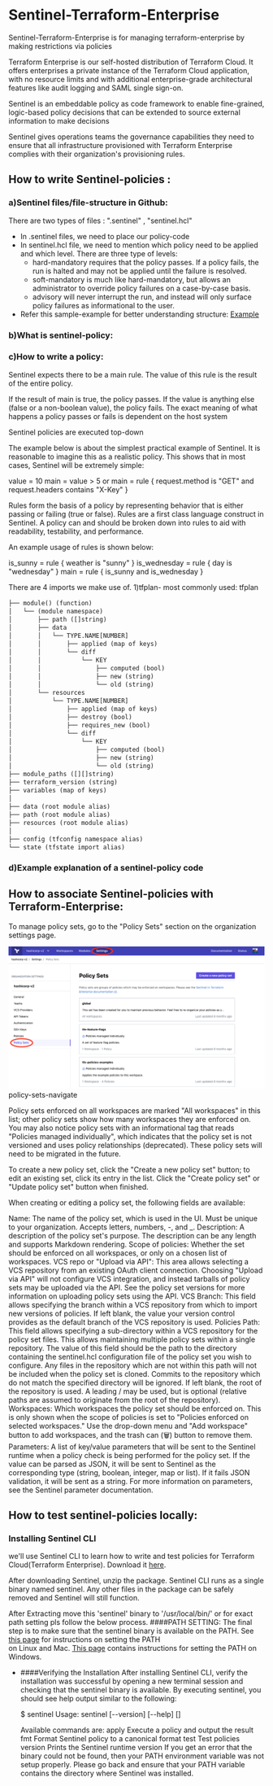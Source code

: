 # Sentinel-Terraform-Enterprise
Sentinel-Terraform-Enterprise is for managing terraform-enterprise by making restrictions via policies

Terraform Enterprise is our self-hosted distribution of Terraform Cloud. It offers enterprises a private instance of the Terraform Cloud application, with no resource limits and with additional enterprise-grade architectural features like audit logging and SAML single sign-on.

Sentinel is an embeddable policy as code framework to enable fine-grained, logic-based policy decisions that can be extended to source external information to make decisions

Sentinel gives operations teams the governance capabilities they need to ensure that all infrastructure provisioned with Terraform Enterprise complies with their organization's provisioning rules. 

## How to write Sentinel-policies :
  ### a)Sentinel files/file-structure in Github:
  There are two types of files : ".sentinel" , "sentinel.hcl"
  - In <name>.sentinel files, we need to place our policy-code
  - In sentinel.hcl file, we need to mention which policy need to be applied and which level.
    There are three type of levels: 
    - hard-mandatory requires that the policy passes. If a policy fails, the run is halted and may not be applied until the failure is resolved.
    - soft-mandatory is much like hard-mandatory, but allows an administrator to override policy failures on a case-by-case basis.
    - advisory will never interrupt the run, and instead will only surface policy failures as informational to the user.
  - Refer this sample-example for better understanding structure: [Example](https://github.com/Nokku-Organization/Sentinel-Terraform-Enterprise/tree/master/Example)
  
  
  ### b)What is sentinel-policy:
  
  ### c)How to write a policy:
  
  Sentinel expects there to be a main rule. The value of this rule is the result of the entire policy.

If the result of main is true, the policy passes. If the value is anything else (false or a non-boolean value), the policy fails. The exact meaning of what happens a policy passes or fails is dependent on the host system


Sentinel policies are executed top-down

The example below is about the simplest practical example of Sentinel. It is reasonable to imagine this as a realistic policy. This shows that in most cases, Sentinel will be extremely simple:

value = 10
main = value > 5
or
main = rule { request.method is "GET" and request.headers contains "X-Key" }


Rules form the basis of a policy by representing behavior that is either passing or failing (true or false). Rules are a first class language construct in Sentinel. A policy can and should be broken down into rules to aid with readability, testability, and performance.

An example usage of rules is shown below:

is_sunny     = rule { weather is "sunny" }
is_wednesday = rule { day is "wednesday" }
main = rule { is_sunny and is_wednesday }


  
  There are 4 imports we make use of.
  1)tfplan- most commonly used:
  tfplan

    
    ├── module() (function)
    │   └── (module namespace)
    │       ├── path ([]string)
    │       ├── data
    │       │   └── TYPE.NAME[NUMBER]
    │       │       ├── applied (map of keys)
    │       │       └── diff
    │       │           └── KEY
    │       │               ├── computed (bool)
    │       │               ├── new (string)
    │       │               └── old (string)
    │       └── resources
    │           └── TYPE.NAME[NUMBER]
    │               ├── applied (map of keys)
    │               ├── destroy (bool)
    │               ├── requires_new (bool)
    │               └── diff
    │                   └── KEY
    │                       ├── computed (bool)
    │                       ├── new (string)
    │                       └── old (string)
    ├── module_paths ([][]string)
    ├── terraform_version (string)
    ├── variables (map of keys)
    │
    ├── data (root module alias)
    ├── path (root module alias)
    ├── resources (root module alias)
    │
    ├── config (tfconfig namespace alias)
    └── state (tfstate import alias)
    
     
  ### d)Example explanation of a sentinel-policy code

## How to associate Sentinel-policies with Terraform-Enterprise:
To manage policy sets, go to the "Policy Sets" section on the organization settings page.

![##policy-set-image](policy-sets-navigate-cd11a99d.png)
policy-sets-navigate

Policy sets enforced on all workspaces are marked "All workspaces" in this list; other policy sets show how many workspaces they are enforced on. You may also notice policy sets with an informational tag that reads "Policies managed individually", which indicates that the policy set is not versioned and uses policy relationships (deprecated). These policy sets will need to be migrated in the future.

To create a new policy set, click the "Create a new policy set" button; to edit an existing set, click its entry in the list. Click the "Create policy set" or "Update policy set" button when finished.

When creating or editing a policy set, the following fields are available:

Name: The name of the policy set, which is used in the UI. Must be unique to your organization. Accepts letters, numbers, -, and _.
Description: A description of the policy set's purpose. The description can be any length and supports Markdown rendering.
Scope of policies: Whether the set should be enforced on all workspaces, or only on a chosen list of workspaces.
VCS repo or "Upload via API": This area allows selecting a VCS repository from an existing OAuth client connection. Choosing "Upload via API" will not configure VCS integration, and instead tarballs of policy sets may be uploaded via the API. See the policy set versions for more information on uploading policy sets using the API.
VCS Branch: This field allows specifying the branch within a VCS repository from which to import new versions of policies. If left blank, the value your version control provides as the default branch of the VCS repository is used.
Policies Path: This field allows specifying a sub-directory within a VCS repository for the policy set files. This allows maintaining multiple policy sets within a single repository. The value of this field should be the path to the directory containing the sentinel.hcl configuration file of the policy set you wish to configure. Any files in the repository which are not within this path will not be included when the policy set is cloned. Commits to the repository which do not match the specified directory will be ignored. If left blank, the root of the repository is used. A leading / may be used, but is optional (relative paths are assumed to originate from the root of the repository).
Workspaces: Which workspaces the policy set should be enforced on. This is only shown when the scope of policies is set to "Policies enforced on selected workspaces." Use the drop-down menu and "Add workspace" button to add workspaces, and the trash can (🗑) button to remove them.
Parameters: A list of key/value parameters that will be sent to the Sentinel runtime when a policy check is being performed for the policy set. If the value can be parsed as JSON, it will be sent to Sentinel as the corresponding type (string, boolean, integer, map or list). If it fails JSON validation, it will be sent as a string. For more information on parameters, see the Sentinel parameter documentation.



## How to test sentinel-policies locally: 
  ### Installing Sentinel CLI
  we'll use Sentinel CLI to learn how to write and test policies for Terraform Cloud(Terraform Enterprise). Download it [here](https://docs.hashicorp.com/sentinel/downloads/).

  After downloading Sentinel, unzip the package. Sentinel CLI runs as a single binary named sentinel. Any other files in the package can   be safely removed and Sentinel will still function.

  After Extracting move this 'sentinel' binary to '/usr/local/bin/' or for exact path setting pls follow the below process.
  ####PATH SETTING:
  The final step is to make sure that the sentinel binary is available on the PATH. See [this page](https://stackoverflow.com/questions/14637979/how-to-permanently-set-path-on-linux-unix) for instructions on setting the PATH   
  on Linux and Mac. [This page](https://stackoverflow.com/questions/1618280/where-can-i-set-path-to-make-exe-on-windows) contains
  instructions for setting the PATH on Windows.

   - ####Verifying the Installation
      After installing Sentinel CLI, verify the installation was successful by opening a new terminal session and checking that the 
      sentinel binary is available. By executing sentinel, you should see help output similar to the following:

      $ sentinel
      Usage: sentinel [--version] [--help] <command> [<args>]

      Available commands are:
          apply      Execute a policy and output the result
          fmt        Format Sentinel policy to a canonical format
          test       Test policies
          version    Prints the Sentinel runtime version
      If you get an error that the binary could not be found, then your PATH environment variable was not setup properly. Please go back       and ensure that your PATH variable contains the directory where Sentinel was installed.
